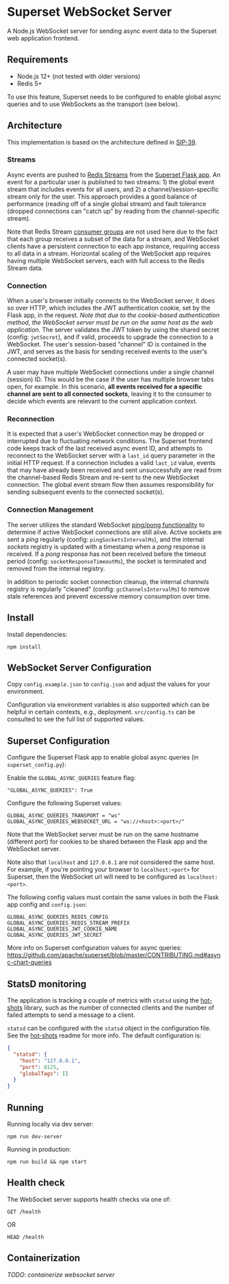 <!--
Licensed to the Apache Software Foundation (ASF) under one
or more contributor license agreements.  See the NOTICE file
distributed with this work for additional information
regarding copyright ownership.  The ASF licenses this file
to you under the Apache License, Version 2.0 (the
"License"); you may not use this file except in compliance
with the License.  You may obtain a copy of the License at

  http://www.apache.org/licenses/LICENSE-2.0

Unless required by applicable law or agreed to in writing,
software distributed under the License is distributed on an
"AS IS" BASIS, WITHOUT WARRANTIES OR CONDITIONS OF ANY
KIND, either express or implied.  See the License for the
specific language governing permissions and limitations
under the License.
-->
# Superset WebSocket Server

A Node.js WebSocket server for sending async event data to the Superset web application frontend.

## Requirements

- Node.js 12+ (not tested with older versions)
- Redis 5+

To use this feature, Superset needs to be configured to enable global async queries and to use WebSockets as the transport (see below).

## Architecture

This implementation is based on the architecture defined in [SIP-39](https://github.com/apache/superset/issues/9190).

### Streams

Async events are pushed to [Redis Streams](https://redis.io/topics/streams-intro) from the [Superset Flask app](https://github.com/preset-io/superset/blob/master/superset/utils/async_query_manager.py). An event for a particular user is published to two streams: 1) the global event stream that includes events for all users, and 2) a channel/session-specific stream only for the user. This approach provides a good balance of performance (reading off of a single global stream) and fault tolerance (dropped connections can "catch up" by reading from the channel-specific stream).

Note that Redis Stream [consumer groups](https://redis.io/topics/streams-intro#consumer-groups) are not used here due to the fact that each group receives a subset of the data for a stream, and WebSocket clients have a persistent connection to each app instance, requiring access to all data in a stream. Horizontal scaling of the WebSocket app requires having multiple WebSocket servers, each with full access to the Redis Stream data.

### Connection

When a user's browser initially connects to the WebSocket server, it does so over HTTP, which includes the JWT authentication cookie, set by the Flask app, in the request. _Note that due to the cookie-based authentication method, the WebSocket server must be run on the same host as the web application._ The server validates the JWT token by using the shared secret (config: `jwtSecret`), and if valid, proceeds to upgrade the connection to a WebSocket. The user's session-based "channel" ID is contained in the JWT, and serves as the basis for sending received events to the user's connected socket(s).

A user may have multiple WebSocket connections under a single channel (session) ID. This would be the case if the user has multiple browser tabs open, for example. In this scenario, **all events received for a specific channel are sent to all connected sockets**, leaving it to the consumer to decide which events are relevant to the current application context.

### Reconnection

It is expected that a user's WebSocket connection may be dropped or interrupted due to fluctuating network conditions. The Superset frontend code keeps track of the last received async event ID, and attempts to reconnect to the WebSocket server with a `last_id` query parameter in the initial HTTP request. If a connection includes a valid `last_id` value, events that may have already been received and sent unsuccessfully are read from the channel-based Redis Stream and re-sent to the new WebSocket connection. The global event stream flow then assumes responsibility for sending subsequent events to the connected socket(s).

### Connection Management

The server utilizes the standard WebSocket [ping/pong functionality](https://developer.mozilla.org/en-US/docs/Web/API/WebSockets_API/Writing_WebSocket_servers#pings_and_pongs_the_heartbeat_of_websockets) to determine if active WebSocket connections are still alive. Active sockets are sent a _ping_ regularly (config: `pingSocketsIntervalMs`), and the internal _sockets_ registry is updated with a timestamp when a _pong_ response is received. If a _pong_ response has not been received before the timeout period (config: `socketResponseTimeoutMs`), the socket is terminated and removed from the internal registry.

In addition to periodic socket connection cleanup, the internal _channels_ registry is regularly "cleaned" (config: `gcChannelsIntervalMs`) to remove stale references and prevent excessive memory consumption over time.

## Install

Install dependencies:
```
npm install
```

## WebSocket Server Configuration

Copy `config.example.json` to `config.json` and adjust the values for your environment.

Configuration via environment variables is also supported which can be helpful in certain contexts, e.g., deployment. `src/config.ts` can be consulted to see the full list of supported values.

## Superset Configuration

Configure the Superset Flask app to enable global async queries (in `superset_config.py`):

Enable the `GLOBAL_ASYNC_QUERIES` feature flag:
```
"GLOBAL_ASYNC_QUERIES": True
```

Configure the following Superset values:
```
GLOBAL_ASYNC_QUERIES_TRANSPORT = "ws"
GLOBAL_ASYNC_QUERIES_WEBSOCKET_URL = "ws://<host>:<port>/"
```

Note that the WebSocket server must be run on the same hostname (different port) for cookies to be shared between the Flask app and the WebSocket server.

Note also that `localhost` and `127.0.0.1` are not considered the same host. For example, if you're pointing your browser to `localhost:<port>` for Superset, then the WebSocket url will need to be configured as `localhost:<port>`.

The following config values must contain the same values in both the Flask app config and `config.json`:
```
GLOBAL_ASYNC_QUERIES_REDIS_CONFIG
GLOBAL_ASYNC_QUERIES_REDIS_STREAM_PREFIX
GLOBAL_ASYNC_QUERIES_JWT_COOKIE_NAME
GLOBAL_ASYNC_QUERIES_JWT_SECRET
```

More info on Superset configuration values for async queries: https://github.com/apache/superset/blob/master/CONTRIBUTING.md#async-chart-queries

## StatsD monitoring

The application is tracking a couple of metrics with `statsd` using the [hot-shots](https://www.npmjs.com/package/hot-shots) library, such as the number of connected clients and the number of failed attempts to send a message to a client.

`statsd` can be configured with the `statsd` object in the configuration file. See the [hot-shots](https://www.npmjs.com/package/hot-shots) readme for more info. The default configuration is:

```json
{
  "statsd": {
    "host": "127.0.0.1",
    "port": 8125,
    "globalTags": []
  }
}
```

## Running

Running locally via dev server:
```
npm run dev-server
```

Running in production:
```
npm run build && npm start
```

## Health check

The WebSocket server supports health checks via one of:

```
GET /health
```

OR

```
HEAD /health
```

## Containerization

*TODO: containerize websocket server*
